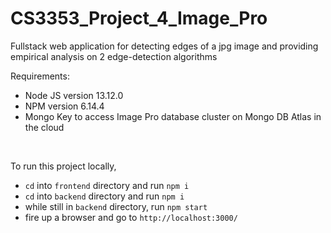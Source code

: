 # CS3353_Project_4_Image_Pro
Fullstack web application for detecting edges of a jpg image and providing empirical analysis on 2 edge-detection algorithms

Requirements:
- Node JS version 13.12.0
- NPM version 6.14.4
- Mongo Key to access Image Pro database cluster on Mongo DB Atlas in the cloud

<br/>

To run this project locally,
- `cd` into `frontend` directory and run `npm i`
- `cd` into `backend` directory and run `npm i`
- while still in `backend` directory, run `npm start`
- fire up a browser and go to `http://localhost:3000/`
